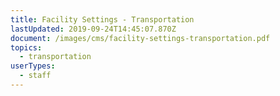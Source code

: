 ```yaml
---
title: Facility Settings - Transportation
lastUpdated: 2019-09-24T14:45:07.870Z
document: /images/cms/facility-settings-transportation.pdf
topics:
  - transportation
userTypes:
  - staff
---
```


